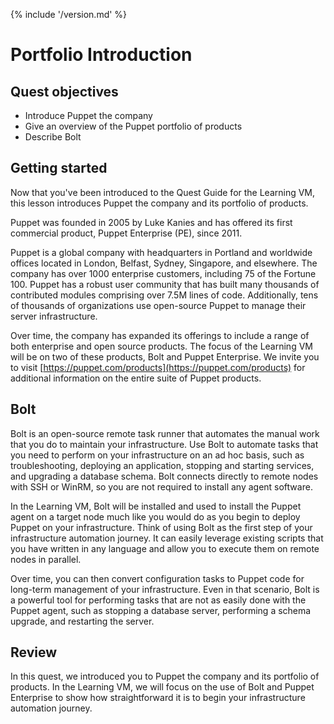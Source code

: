 {% include '/version.md' %}

# Portfolio Introduction

## Quest objectives

- Introduce Puppet the company
- Give an overview of the Puppet portfolio of products
- Describe Bolt

## Getting started

Now that you've been introduced to the Quest Guide for the Learning VM, this
lesson introduces Puppet the company and its portfolio of products.

Puppet was founded in 2005 by Luke Kanies and has offered its first commercial
product, Puppet Enterprise (PE), since 2011.

Puppet is a global company with headquarters in Portland and worldwide offices
located in London, Belfast, Sydney, Singapore, and elsewhere. The company has over
1000 enterprise customers, including 75 of the Fortune 100. Puppet has a robust
user community that has built many thousands of contributed modules comprising
over 7.5M lines of code. Additionally, tens of thousands of organizations use
open-source Puppet to manage their server infrastructure.

Over time, the company has expanded its offerings to include a range of both enterprise and open source products. The focus of the Learning VM will be on two of these products, Bolt and Puppet Enterprise. We
invite you to visit [https://puppet.com/products](https://puppet.com/products)
for additional information on the entire suite of Puppet products.

## Bolt

Bolt is an open-source remote task runner that automates the manual work that you do
to maintain your infrastructure. Use Bolt to automate tasks that you need to
perform on your infrastructure on an ad hoc basis, such as troubleshooting,
deploying an application, stopping and starting services, and upgrading a
database schema. Bolt connects directly to remote nodes with SSH or WinRM, so
you are not required to install any agent software.

In the Learning VM, Bolt will be installed and used to install the Puppet agent
on a target node much like you would do as you begin to deploy Puppet on your
infrastructure. Think of using Bolt as the first step of your infrastructure
automation journey. It can easily leverage existing scripts that you have
written in any language and allow you to execute them on remote nodes in
parallel.

Over time, you can then convert configuration tasks to Puppet code
for long-term management of your infrastructure. Even in that scenario, Bolt
is a powerful tool for performing tasks that are not as easily done with the
Puppet agent, such as stopping a database server, performing a schema upgrade,
and restarting the server.

## Review

In this quest, we introduced you to Puppet the company and its portfolio of
products. In the Learning VM, we will focus on the use of Bolt and
Puppet Enterprise to show how straightforward it is to begin your
infrastructure automation journey.
